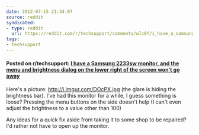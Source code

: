 ```yaml
---
date: 2012-07-15 21:34:07
source: reddit
syndicated:
- type: reddit
  url: https://reddit.com/r/techsupport/comments/wlc0f/i_have_a_samsung_2233sw_monitor_and_the_menu_and/
tags:
- techsupport
---
```


#### Posted on r/techsupport: [I have a Samsung 2233sw monitor, and the menu and brightness dialog on the lower right of the screen won't go away](https://reddit.com/r/techsupport/comments/wlc0f/i_have_a_samsung_2233sw_monitor_and_the_menu_and/)

Here's a picture: http://i.imgur.com/DOcPX.jpg (the glare is hiding the brightness bar). I've had this monitor for a while, I guess something is loose? Pressing the menu buttons on the side doesn't help (I can't even adjust the brightness to a value other than 100)

Any ideas for a quick fix aside from taking it to some shop to be repaired? I'd rather not have to open up the monitor.